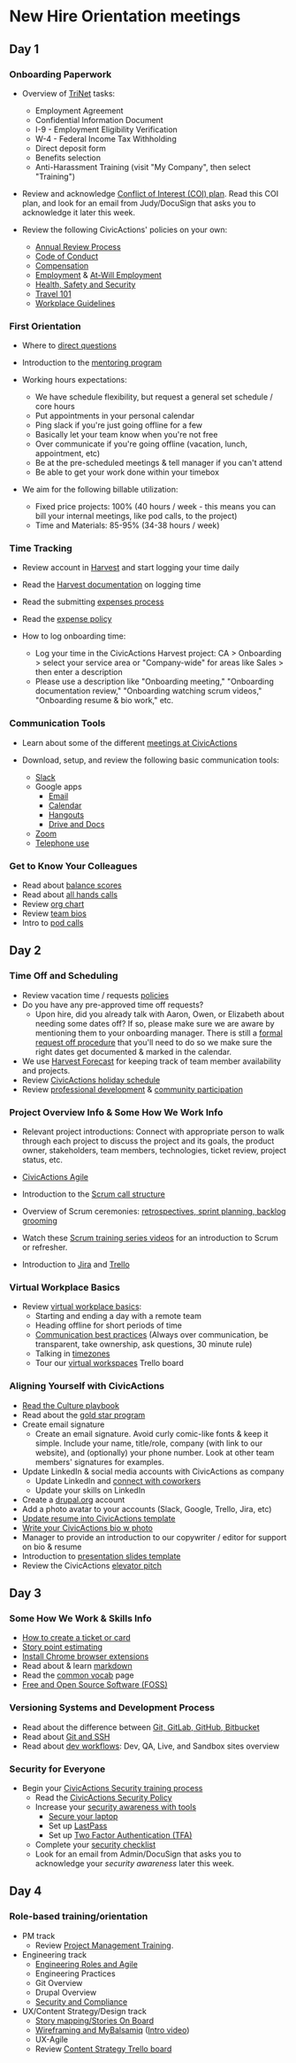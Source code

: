 # New Hire Orientation meetings

## Day 1

### Onboarding Paperwork

* Overview of [TriNet](https://sso.trinet.com/auth/cdcservlet?realm=sw_hrp&goto=https%3A%2F%2Fwww.hrpassport.com%3A443%2FLink2HR.eng%3F%2FSaf%2FEntry%2FPortal.htm&RequestID=22350&MajorVersion=1&MinorVersion=0&ProviderID=https%3A%2F%2Fwww.hrpassport.com%3A443%2Famagent%3FRealm%3D%2Fsw_hrp&IssueInstant=2017-06-13T15%3A05%3A16Z) tasks:
    * Employment Agreement
    * Confidential Information Document
    * I-9 - Employment Eligibility Verification
    * W-4 - Federal Income Tax Withholding
    * Direct deposit form
    * Benefits selection
    * Anti-Harassment Training (visit "My Company", then select "Training")

* Review and acknowledge [Conflict of Interest (COI) plan](https://docs.google.com/document/d/1JSvThcqIM8BSmIoAjUrNZPdx0wemMCiyrBRyChORfv0/edit). Read this COI plan, and look for an email from Judy/DocuSign that asks you to acknowledge it later this week.

* Review the following CivicActions' policies on your own:
    * [Annual Review Process](../../03-policies/annual-review-process.md)
    * [Code of Conduct](../../03-policies/code-of-conduct.md)
    * [Compensation](../../03-policies/compensation.md)
    * [Employment](../../03-policies/employment.md) & [At-Will Employment](../../03-policies/leaving-civicactions.md)
    * [Health, Safety and Security](../../03-policies/health-safety-security.md)
    * [Travel 101](../../03-policies/travel-101.md)
    * [Workplace Guidelines](../../03-policies/workplace-guidelines.md)

### First Orientation

* Where to [direct questions](../../02-about-us/general-contacts-and-listservs.md)

* Introduction to the [mentoring program](mentoring-program.md)

* Working hours expectations:
    * We have schedule flexibility, but request a general set schedule / core hours
    * Put appointments in your personal calendar
    * Ping slack if you're just going offline for a few
    * Basically let your team know when you're not free
    * Over communicate if you're going offline  (vacation, lunch, appointment, etc)
    * Be at the pre-scheduled meetings & tell manager if you can't attend
    * Be able to get your work done within your timebox
* We aim for the following billable utilization:
    * Fixed price projects: 100% (40 hours / week - this means you can bill your internal meetings, like pod calls, to the project)
    * Time and Materials: 85-95% (34-38 hours / week)

### Time Tracking

* Review account in [Harvest](../../04-how-we-work/tools/harvest.md) and start logging your time daily

* Read the [Harvest documentation](../../04-how-we-work/tools/harvest.md#logging-time) on logging time

* Read the submitting [expenses process](../../04-how-we-work/tools/harvest.md#tracking-expenses)

* Read the [expense policy](../../03-policies/expenses.md)

* How to log onboarding time:
    * Log your time in the CivicActions Harvest project: CA > Onboarding > select your service area or "Company-wide" for areas like Sales > then enter a description
    * Please use a description like "Onboarding meeting," "Onboarding documentation review," "Onboarding watching scrum videos," "Onboarding resume & bio work," etc.


### Communication Tools

* Learn about some of the different [meetings at CivicActions](../../01-welcome-to-civicactions/training/meetings-and-meeting-tools.md)
* Download, setup, and review the following basic communication tools:

    * [Slack](../../04-how-we-work/tools/slack.md)
    * Google apps
        * [Email](../../04-how-we-work/tools/email.md)
        * [Calendar](../../04-how-we-work/tools/google-calendar.md)
        * [Hangouts](../../04-how-we-work/tools/google-hangouts.md)
        * [Drive and Docs](../../04-how-we-work/tools/google-docs.md)
    * [Zoom](../../04-how-we-work/tools/zoom.md)
    * [Telephone use](../../04-how-we-work/tools/telephone.md)


### Get to Know Your Colleagues

* Read about [balance scores](../../04-how-we-work/balance-scores.md)
* Read about [all hands calls](meetings-and-meeting-tools.md#all-hands-calls)
* Review [org chart](https://docs.google.com/a/civicactions.net/spreadsheets/d/1zViZW0YzbXpH226mcrR9F_NKi--cJtRgv_6RcldABYY/edit?usp=sharing)
* Review [team bios](https://civicactions.com/team/)
* Intro to [pod calls](meetings-and-meeting-tools.md#pod-calls)

## Day 2

### Time Off and Scheduling

* Review vacation time / requests [policies](../../03-policies/benefits-and-holidays.md#timeoff)
* Do you have any pre-approved time off requests?
    * Upon hire, did you already talk with Aaron, Owen, or Elizabeth about needing some dates off? If so, please make sure we are aware by mentioning them to your onboarding manager. There is still a [formal request off procedure](../../03-policies/benefits-and-holidays.md#timeoff) that you'll need to do so we make sure the right dates get documented & marked in the calendar.
* We use [Harvest Forecast](../../04-how-we-work/tools/harvest-forecast.md) for keeping track of team member availability and projects.
* Review [CivicActions holiday schedule](../../03-policies/benefits-and-holidays.md#holidays)
* Review [professional development](../../03-policies/prodev.md) & [community participation](../../03-policies/community-participation.md)

### Project Overview Info & Some How We Work Info

* Relevant project introductions: Connect with appropriate person to walk through each project to discuss the project and its goals, the product owner, stakeholders, team members, technologies, ticket review, project status, etc.

* [CivicActions Agile](../../04-how-we-work/agileoverview.md)
* Introduction to the [Scrum call structure](../../04-how-we-work/agile-practices/daily-scrum-calls.md)
* Overview of Scrum ceremonies: [retrospectives, sprint planning, backlog grooming](../../01-welcome-to-civicactions/training/meetings-and-meeting-tools.md#project-specific-meetings)
* Watch these [Scrum training series videos](http://scrumtrainingseries.com/) for an introduction to Scrum or refresher.
* Introduction to [Jira](../../04-how-we-work/tools/jira.md) and [Trello](../../04-how-we-work/tools/trello.md)

### Virtual Workplace Basics

* Review [virtual workplace basics](../../04-how-we-work/virtual-workplace-basics.md):
    * Starting and ending a day with a remote team
    * Heading offline for short periods of time
    * [Communication best practices](../../04-how-we-work/virtual-workplace-basics.md#communication-best-practices) (Always over communication, be transparent, take ownership, ask questions, 30 minute rule)
    * Talking in [timezones](../../04-how-we-work/virtual-workplace-basics.md#talking-timezones)
    * Tour our [virtual workspaces](https://trello.com/b/TJsUalpG/our-workspaces) Trello board

### Aligning Yourself with CivicActions

* [Read the Culture playbook](../../02-about-us/culture.md)
* Read about the [gold star program](../../04-how-we-work/gold-star-program.md)
* Create email signature
    * Create an email signature. Avoid curly comic-like fonts & keep it simple. Include your name, title/role, company (with link to our website), and (optionally) your phone number. Look at other team members' signatures for examples.
* Update LinkedIn & social media accounts with CivicActions as company
    * Update LinkedIn and [connect with coworkers](https://www.linkedin.com/company/54684)
    * Update your skills on LinkedIn
* Create a [drupal.org](https://register.drupal.org/user/register?destination=home) account
* Add a photo avatar to your accounts (Slack, Google, Trello, Jira, etc)
* [Update resume into CivicActions template](../team-resume-instructions.md)
* [Write your CivicActions bio w photo](../civicactions-bio-instructions.md)
* Manager to provide an introduction to our copywriter / editor for support on bio & resume
* Introduction to [presentation slides template](../../04-how-we-work/tools/presentation-slides.md)
* Review the CivicActions [elevator pitch](../../02-about-us/elevator-pitch.md)

## Day 3

### Some How We Work & Skills Info

* [How to create a ticket or card](../../04-how-we-work/tools/tickets-cards.md)
* [Story point estimating](../../04-how-we-work/tools/storypoints.md)
* [Install Chrome browser extensions](../../04-how-we-work/tools/browserextensions.md)
* Read about & learn [markdown](../../04-how-we-work/tools/markdown.md)
* Read the [common vocab](../../04-how-we-work/common-vocab.md) page
* [Free and Open Source Software (FOSS)](../../01-welcome-to-civicactions/training/intro-open-source.md)

### Versioning Systems and Development Process

* Read about the difference between [Git, GitLab, GitHub, Bitbucket](../../05-engineering/git-gitlab-github-bitbucket.md)
* Read about [Git and SSH](../../01-welcome-to-civicactions/training/git-ssh.md)
* Read about [dev workflows](../../05-engineering/dev-environments.md): Dev, QA, Live, and Sandbox sites overview

### Security for Everyone

* Begin your [CivicActions Security training process](./security-training.md)
    * Read the [CivicActions Security Policy](../../03-policies/security.md)
    * Increase your [security awareness with tools](../../09-security/awareness.md)
        * [Secure your laptop](../../09-security/awareness.md#securing-your-laptop)
        * Set up [LastPass](../../09-security/awareness.md#lastpass)
        * Set up [Two Factor Authentication (TFA)](../../09-security/awareness.md#use-two-factor-or-2-step-authentication-tfa-2fa)
    * Complete your [security checklist](https://docs.google.com/a/civicactions.net/spreadsheets/d/1t_LgXdkCNRzr5p36CV-cdzL8kJmUq_mHlsHWtMLm-Qg/edit?usp=sharing)
    * Look for an email from Admin/DocuSign that asks you to acknowledge your *security awareness* later this week.

## Day 4 

### Role-based training/orientation

* PM track
    * Review [Project Management Training](../../06-project-management/pm-training.md).
* Engineering track
    * [Engineering Roles and Agile](../../05-engineering/engineering-roles.md)
    * Engineering Practices
    * Git Overview
    * Drupal Overview
    * [Security and Compliance](../../05-engineering/security-compliance.md)
* UX/Content Strategy/Design track
    * [Story mapping/Stories On Board](../../10-ux/services/research/story-mapping-guide.md)
    * [Wireframing and MyBalsamiq](../../10-ux/services/design/wireframing-guide.md) ([Intro video](https://www.youtube.com/watch?v=VPzsMdqZKFE))
    * UX-Agile
    * Review [Content Strategy Trello board](https://trello.com/b/jQYVkRqG/content-strategy-products)
